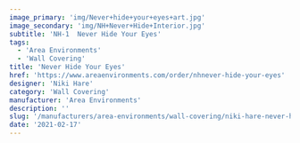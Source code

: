```yaml
---
image_primary: 'img/Never+hide+your+eyes+art.jpg'
image_secondary: 'img/NH+Never+Hide+Interior.jpg'
subtitle: 'NH-1  Never Hide Your Eyes'
tags:
  - 'Area Environments'
  - 'Wall Covering'
title: 'Never Hide Your Eyes'
href: 'https://www.areaenvironments.com/order/nhnever-hide-your-eyes'
designer: 'Niki Hare'
category: 'Wall Covering'
manufacturer: 'Area Environments'
description: ''
slug: '/manufacturers/area-environments/wall-covering/niki-hare-never-hide-your-eyes'
date: '2021-02-17'
---
```

